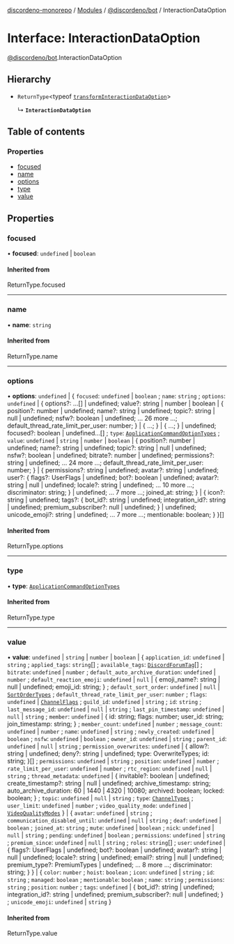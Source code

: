 [discordeno-monorepo](../README.md) / [Modules](../modules.md) / [@discordeno/bot](../modules/discordeno_bot.md) / InteractionDataOption

# Interface: InteractionDataOption

[@discordeno/bot](../modules/discordeno_bot.md).InteractionDataOption

## Hierarchy

- `ReturnType`<typeof [`transformInteractionDataOption`](../modules/discordeno_bot.md#transforminteractiondataoption)\>

  ↳ **`InteractionDataOption`**

## Table of contents

### Properties

- [focused](discordeno_bot.InteractionDataOption.md#focused)
- [name](discordeno_bot.InteractionDataOption.md#name)
- [options](discordeno_bot.InteractionDataOption.md#options)
- [type](discordeno_bot.InteractionDataOption.md#type)
- [value](discordeno_bot.InteractionDataOption.md#value)

## Properties

### focused

• **focused**: `undefined` \| `boolean`

#### Inherited from

ReturnType.focused

---

### name

• **name**: `string`

#### Inherited from

ReturnType.name

---

### options

• **options**: `undefined` \| { `focused`: `undefined` \| `boolean` ; `name`: `string` ; `options`: `undefined` \| { options?: ...[] \| undefined; value?: string \| number \| boolean \| { position?: number \| undefined; name?: string \| undefined; topic?: string \| null \| undefined; nsfw?: boolean \| undefined; ... 26 more ...; default_thread_rate_limit_per_user: number; } \| { ...; } \| { ...; } \| undefined; focused?: boolean \| undefined...[] ; `type`: [`ApplicationCommandOptionTypes`](../enums/discordeno_bot.ApplicationCommandOptionTypes.md) ; `value`: `undefined` \| `string` \| `number` \| `boolean` \| { position?: number \| undefined; name?: string \| undefined; topic?: string \| null \| undefined; nsfw?: boolean \| undefined; bitrate?: number \| undefined; permissions?: string \| undefined; ... 24 more ...; default_thread_rate_limit_per_user: number; } \| { permissions?: string \| undefined; avatar?: string \| undefined; user?: { flags?: UserFlags \| undefined; bot?: boolean \| undefined; avatar?: string \| null \| undefined; locale?: string \| undefined; ... 10 more ...; discriminator: string; } \| undefined; ... 7 more ...; joined_at: string; } \| { icon?: string \| undefined; tags?: { bot_id?: string \| undefined; integration_id?: string \| undefined; premium_subscriber?: null \| undefined; } \| undefined; unicode_emoji?: string \| undefined; ... 7 more ...; mentionable: boolean; } }[]

#### Inherited from

ReturnType.options

---

### type

• **type**: [`ApplicationCommandOptionTypes`](../enums/discordeno_bot.ApplicationCommandOptionTypes.md)

#### Inherited from

ReturnType.type

---

### value

• **value**: `undefined` \| `string` \| `number` \| `boolean` \| { `application_id`: `undefined` \| `string` ; `applied_tags`: `string`[] ; `available_tags`: [`DiscordForumTag`](discordeno_bot.DiscordForumTag.md)[] ; `bitrate`: `undefined` \| `number` ; `default_auto_archive_duration`: `undefined` \| `number` ; `default_reaction_emoji`: `undefined` \| `null` \| { emoji_name?: string \| null \| undefined; emoji_id: string; } ; `default_sort_order`: `undefined` \| `null` \| [`SortOrderTypes`](../enums/discordeno_bot.SortOrderTypes.md) ; `default_thread_rate_limit_per_user`: `number` ; `flags`: `undefined` \| [`ChannelFlags`](../enums/discordeno_bot.ChannelFlags.md) ; `guild_id`: `undefined` \| `string` ; `id`: `string` ; `last_message_id`: `undefined` \| `null` \| `string` ; `last_pin_timestamp`: `undefined` \| `null` \| `string` ; `member`: `undefined` \| { id: string; flags: number; user_id: string; join_timestamp: string; } ; `member_count`: `undefined` \| `number` ; `message_count`: `undefined` \| `number` ; `name`: `undefined` \| `string` ; `newly_created`: `undefined` \| `boolean` ; `nsfw`: `undefined` \| `boolean` ; `owner_id`: `undefined` \| `string` ; `parent_id`: `undefined` \| `null` \| `string` ; `permission_overwrites`: `undefined` \| { allow?: string \| undefined; deny?: string \| undefined; type: OverwriteTypes; id: string; }[] ; `permissions`: `undefined` \| `string` ; `position`: `undefined` \| `number` ; `rate_limit_per_user`: `undefined` \| `number` ; `rtc_region`: `undefined` \| `null` \| `string` ; `thread_metadata`: `undefined` \| { invitable?: boolean \| undefined; create_timestamp?: string \| null \| undefined; archive_timestamp: string; auto_archive_duration: 60 \| 1440 \| 4320 \| 10080; archived: boolean; locked: boolean; } ; `topic`: `undefined` \| `null` \| `string` ; `type`: [`ChannelTypes`](../enums/discordeno_bot.ChannelTypes.md) ; `user_limit`: `undefined` \| `number` ; `video_quality_mode`: `undefined` \| [`VideoQualityModes`](../enums/discordeno_bot.VideoQualityModes.md) } \| { `avatar`: `undefined` \| `string` ; `communication_disabled_until`: `undefined` \| `null` \| `string` ; `deaf`: `undefined` \| `boolean` ; `joined_at`: `string` ; `mute`: `undefined` \| `boolean` ; `nick`: `undefined` \| `null` \| `string` ; `pending`: `undefined` \| `boolean` ; `permissions`: `undefined` \| `string` ; `premium_since`: `undefined` \| `null` \| `string` ; `roles`: `string`[] ; `user`: `undefined` \| { flags?: UserFlags \| undefined; bot?: boolean \| undefined; avatar?: string \| null \| undefined; locale?: string \| undefined; email?: string \| null \| undefined; premium_type?: PremiumTypes \| undefined; ... 8 more ...; discriminator: string; } } \| { `color`: `number` ; `hoist`: `boolean` ; `icon`: `undefined` \| `string` ; `id`: `string` ; `managed`: `boolean` ; `mentionable`: `boolean` ; `name`: `string` ; `permissions`: `string` ; `position`: `number` ; `tags`: `undefined` \| { bot_id?: string \| undefined; integration_id?: string \| undefined; premium_subscriber?: null \| undefined; } ; `unicode_emoji`: `undefined` \| `string` }

#### Inherited from

ReturnType.value
